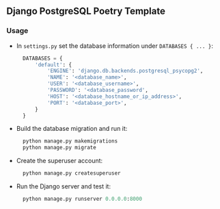 ## Django PostgreSQL Poetry Template

### Usage
- In `settings.py` set the database information under `DATABASES { ... }`:
  ```python
    DATABASES = {
        'default': {
            'ENGINE': 'django.db.backends.postgresql_psycopg2',
            'NAME': '<database_name>',
            'USER': '<database_username>',
            'PASSWORD': '<database_password',
            'HOST': '<database_hostname_or_ip_address>',
            'PORT': '<database_port>',
        }
    }
  ```
- Build the database migration and run it:
  ```python
    python manage.py makemigrations
    python manage.py migrate
  ```
- Create the superuser account:
  ```python
    python manage.py createsuperuser
  ```
- Run the Django server and test it:
  ```python
    python manage.py runserver 0.0.0.0:8000
  ```
